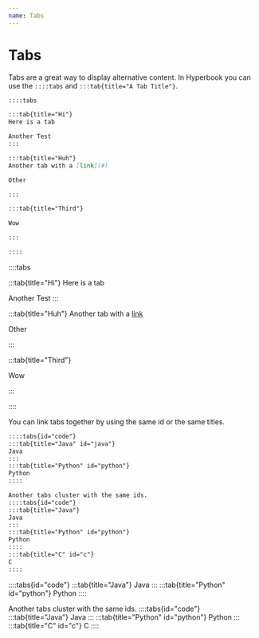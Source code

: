 ```yaml
---
name: Tabs
---
```


# Tabs

Tabs are a great way to display alternative content. In Hyperbook you
can use the `::::tabs` and `:::tab{title="A Tab Title"}`.

```md
::::tabs

:::tab{title="Hi"}
Here is a tab

Another Test
:::

:::tab{title="Huh"}
Another tab with a [link](#)

Other

:::

:::tab{title="Third"}

Wow

:::

::::
```

::::tabs

:::tab{title="Hi"}
Here is a tab

Another Test
:::

:::tab{title="Huh"}
Another tab with a [link](#)

Other

:::

:::tab{title="Third"}

Wow

:::

::::

You can link tabs together by using the same id or the same titles.

```md
::::tabs{id="code"}
:::tab{title="Java" id="java"}
Java
:::
:::tab{title="Python" id="python"}
Python
::::

Another tabs cluster with the same ids.
::::tabs{id="code"}
:::tab{title="Java"}
Java
:::
:::tab{title="Python" id="python"}
Python
::::
:::tab{title="C" id="c"}
C
::::
```

::::tabs{id="code"}
:::tab{title="Java"}
Java
:::
:::tab{title="Python" id="python"}
Python
::::

Another tabs cluster with the same ids.
::::tabs{id="code"}
:::tab{title="Java"}
Java
:::
:::tab{title="Python" id="python"}
Python
:::
:::tab{title="C" id="c"}
C
::::
